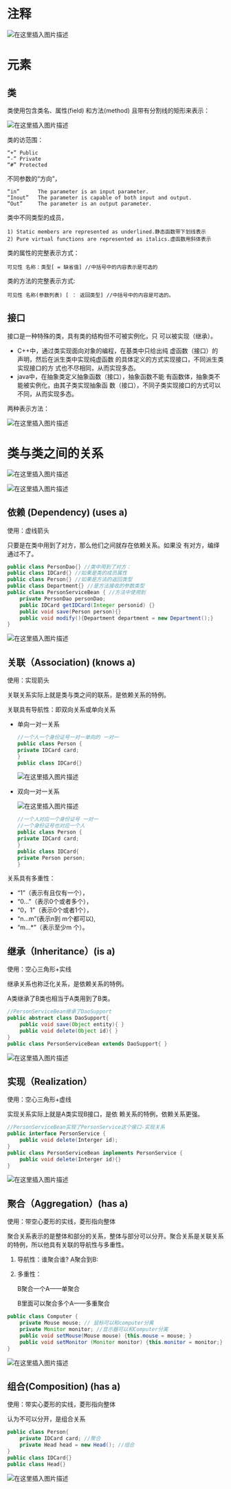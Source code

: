 # 注释

![在这里插入图片描述](类图_imgs\20200310215045212.png)

# 元素

## 类

类使用包含类名、属性(field) 和方法(method) 且带有分割线的矩形来表示：

![在这里插入图片描述](类图_imgs\20200310215207878.png)

类的访范围：

```
“+” Public
“-” Private
“#” Protected
```

不同参数的“方向”，

```text
“in”      The parameter is an input parameter.
“Inout”   The parameter is capable of both input and output.
“Out”     The parameter is an output parameter.
```

类中不同类型的成员，

```text
1) Static members are represented as underlined.静态函数带下划线表示
2) Pure virtual functions are represented as italics.虚函数用斜体表示
```

类的属性的完整表示方式：

```
可见性 名称：类型[ = 缺省值] //中括号中的内容表示是可选的
```

类的方法的完整表示方式:

```
可见性 名称(参数列表) [ ： 返回类型] //中括号中的内容是可选的。
```

## 接口

接口是一种特殊的类，具有类的结构但不可被实例化，只 可以被实现（继承）。

- C++中，通过类实现面向对象的编程，在基类中只给出纯 虚函数（接口）的声明，然后在派生类中实现纯虚函数 的具体定义的方式实现接口，不同派生类实现接口的方 式也不尽相同，从而实现多态。
- java中，在抽象类定义抽象函数（接口），抽象函数不能 有函数体，抽象类不能被实例化，由其子类实现抽象函 数（接口），不同子类实现接口的方式可以不同，从而实现多态。

两种表示方法：

![在这里插入图片描述](类图_imgs\watermark,type_ZmFuZ3poZW5naGVpdGk,shadow_10,text_aHR0cHM6Ly9ibG9nLmNzZG4ubmV0L2N4eHg3,size_16,color_FFFFFF,t_70.png)

# 类与类之间的关系

![在这里插入图片描述](类图_imgs\27.png)

![在这里插入图片描述](类图_imgs\28.png)

## 依赖 (Dependency) (uses a)

使用：虚线箭头

只要是在类中用到了对方，那么他们之间就存在依赖关系。如果没 有对方，编绎通过不了。

```java
public class PersonDao{} //类中用到了对方：
public class IDCard{} //如果是类的成员属性
public class Person{} //如果是方法的返回类型
public class Department{} //是方法接收的参数类型
public class PersonServiceBean { //方法中使用到
	private PersonDao personDao;
	public IDCard getIDCard(Integer personid) {}
	public void save(Person person){}
	public void modify(){Department department = new Department();}
}
```



![在这里插入图片描述](类图_imgs\24.png)

## 关联（Association) (knows a)

使用：实现箭头

关联关系实际上就是类与类之间的联系，是依赖关系的特例。

关联具有导航性：即双向关系或单向关系

- 单向一对一关系

  ```java
  //一个人一个身份证号一对一单向的 一对一
  public class Person {
  private IDCard card;
  }
  public class IDCard{}
  ```

  ![在这里插入图片描述](类图_imgs\20200310224744487.png)

- 双向一对一关系

  ![在这里插入图片描述](类图_imgs\20200310224807949.png)

  ```java
  //一个人对应一个身份证号 一对一
  //一个身份证号也对应一个人
  public class Person {
  private IDCard card;
  }
  public class IDCard{
  private Person person;
  }
  ```

关系具有多重性：

- “1”（表示有且仅有一个），
- “0…”（表示0个或者多个），
- “0，1”（表示0个或者1个），
- “n…m”(表示n到 m个都可以),
- “m…*”（表示至少m 个）。

## 继承（Inheritance）(is a)

使用：空心三角形+实线

继承关系也称泛化关系，是依赖关系的特例。

A类继承了B类也相当于A类用到了B类。

```java
//PersonServiceBean继承了DaoSupport
public abstract class DaoSupport{
	public void save(Object entity){ }
	public void delete(Object id){ }
}
public class PersonServiceBean extends DaoSupport{ }
```

![在这里插入图片描述](类图_imgs\20200310224449682.png)

## 实现（Realization）

使用：空心三角形+虚线

实现关系实际上就是A类实现B接口，是依 赖关系的特例，依赖关系更强。

```java
//PersonServiceBean实现了PersonService这个接口-实现关系
public interface PersonService {
	public void delete(Interger id);
}
public class PersonServiceBean implements PersonService {
	public void delete(Interger id){}
}
```

![在这里插入图片描述](类图_imgs\20200310224523938.png)

## 聚合（Aggregation）(has a)

使用：带空心菱形的实线，菱形指向整体

聚合关系表示的是整体和部分的关系，整体与部分可以分开。聚合关系是关联关系的特例，所以他具有关联的导航性与多重性。

1. 导航性：谁聚合谁? A聚合到B:

2. 多重性：

   B聚合一个A——单聚合

   B里面可以聚合多个A——多重聚合

```java
public class Computer {
	private Mouse mouse; // 鼠标可以和computer分离
	private Monitor monitor; //显示器可以和Computer分离
	public void setMouse(Mouse mouse) {this.mouse = mouse; }
	public void setMonitor (Monitor monitor) {this.monitor = monitor;}
}
```



![在这里插入图片描述](类图_imgs\25.png)

## 组合(Composition) (has a)

使用：带实心菱形的实线，菱形指向整体

认为不可以分开，是组合关系

```java
public class Person{
	private IDCard card; //聚合
	private Head head = new Head(); //组合
}
public class IDCard{}
public class Head{}
```

![在这里插入图片描述](类图_imgs\26.png)

